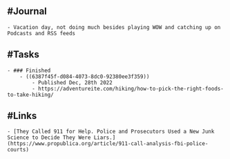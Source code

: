 ## #Journal
	- Vacation day, not doing much besides playing WOW and catching up on Podcasts and RSS feeds
## #Tasks
	- ### Finished
		- ((6387f45f-d084-4073-8dc0-92380ee3f359))
			- Published Dec, 28th 2022
			- https://adventureite.com/hiking/how-to-pick-the-right-foods-to-take-hiking/
## #Links
	- [They Called 911 for Help. Police and Prosecutors Used a New Junk Science to Decide They Were Liars.](https://www.propublica.org/article/911-call-analysis-fbi-police-courts)